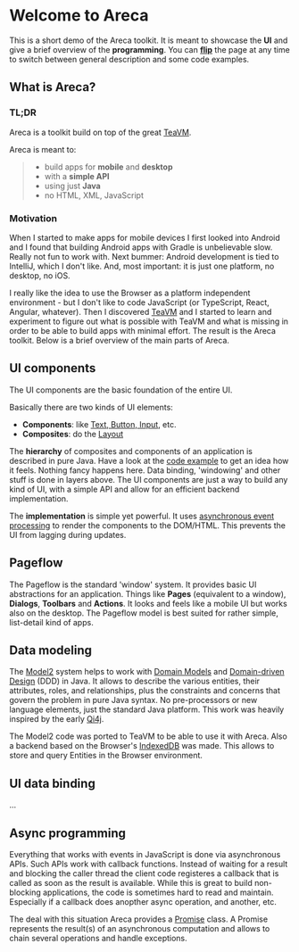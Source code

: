 # Welcome to Areca

This is a short demo of the Areca toolkit. It is meant to showcase the **UI** and give a brief overview of the **programming**. You can **<a href="#flip">flip</a>** the page at any time to switch between general description and some code examples.

## What is Areca?

### TL;DR

Areca is a toolkit build on top of the great [TeaVM](http://teavm.org).

Areca is meant to:

> - build apps for **mobile** and **desktop**
> - with a **simple API**
> - using just **Java**
> - no HTML, XML, JavaScript

### Motivation

When I started to make apps for mobile devices I first looked into Android and I found that building Android apps with Gradle is unbelievable slow. Really not fun to work with. Next bummer: Android development is tied to IntelliJ, which I don't like. And, most important: it is just one platform, no desktop, no iOS.

I really like the idea to use the Browser as a platform independent environment - but I don't like to code JavaScript (or TypeScript, React, Angular, whatever). Then I discovered [TeaVM](http://teavm.org) and I started to learn and experiment to figure out what is possible with TeaVM and what is missing in order to be able to build apps with minimal effort. The result is the Areca toolkit. Below is a brief overview of the main parts of Areca.

## UI components

The UI components are the basic foundation of the entire UI.

Basically there are two kinds of UI elements:

- **Components**: like <a href="#components">Text, Button, Input</a>, etc.
- **Composites**: do the <a href="#layout">Layout</a>

The **hierarchy** of composites and components of an application is described in pure Java. Have a look at the <a href="#flip">code example</a> to get an idea how it feels. Nothing fancy happens here. Data binding, 'windowing' and other stuff is done in layers above. The UI components are just a way to build any kind of UI, with a simple API and allow for an efficient backend implementation.

The **implementation** is simple yet powerful. It uses [asynchronous event processing](https://developer.mozilla.org/en-US/docs/Web/API/window/requestAnimationFrame) to render the components to the DOM/HTML. This prevents the UI from lagging during updates.

## Pageflow

The Pageflow is the standard 'window' system. It provides basic UI abstractions for an application. Things like **Pages** (equivalent to a window), **Dialogs**, **Toolbars** and **Actions**. It looks and feels like a mobile UI but works also on the desktop. The Pageflow model is best suited for rather simple, list-detail kind of apps.


## Data modeling

The [Model2](https://github.com/Polymap4/polymap4-model) system helps to work with [Domain Models](http://en.wikipedia.org/wiki/Domain_model) and [Domain-driven Design](http://en.wikipedia.org/wiki/Domain-driven_design) (DDD) in Java. It allows to describe the various entities, their attributes, roles, and relationships, plus the constraints and concerns that govern the problem in pure Java syntax. No pre-processors or new language elements, just the standard Java platform. This work was heavily inspired by the early [Qi4j](http://qi4j.org/).

The Model2 code was ported to TeaVM to be able to use it with Areca. Also a backend based on the Browser's [IndexedDB](https://developer.mozilla.org/en-US/docs/Web/API/IndexedDB_API) was made. This allows to store and query Entities in the Browser environment.

## UI data binding

...

## Async programming

Everything that works with events in JavaScript is done via asynchronous APIs. Such APIs work with callback functions. Instead of waiting for a result and blocking the caller thread the client code registeres a callback that is called as soon as the result is available. While this is great to build non-blocking applications, the code is sometimes hard to read and maintain. Especially if a callback does anopther async operation, and another, etc.

The deal with this situation Areca provides a [Promise](https://github.com/fb71/areca/blob/master/areca.common/src/main/java/areca/common/Promise.java) class. A Promise represents the result(s) of an asynchronous computation and allows to chain several operations and handle exceptions.

<br/><br/><br/><br/><br/><br/><br/><br/><br/><br/><br/><br/><br/><br/><br/><br/><br/><br/><br/><br/><br/><br/><br/><br/><br/><br/><br/><br/>
